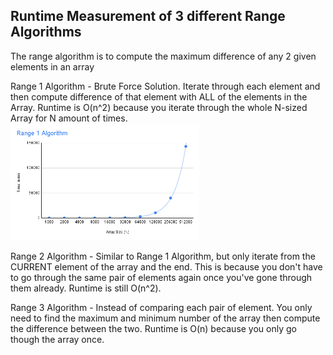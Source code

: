 Runtime Measurement of 3 different Range Algorithms
---------------------------------------------------

The range algorithm is to compute the maximum difference of any 2 given elements in an array

Range 1 Algorithm - Brute Force Solution. Iterate through each element and then compute difference of that element
with ALL of the elements in the Array. Runtime is O(n^2) because you iterate through the whole N-sized Array for N amount of times.  
<img src="/assets/Range 1 Algorithm.PNG" width="60%" height="60%" />

Range 2 Algorithm - Similar to Range 1 Algorithm, but only iterate from the CURRENT element of the array and the end. This is because you don't have to 
go through the same pair of elements again once you've gone through them already. Runtime is still O(n^2).


Range 3 Algorithm - Instead of comparing each pair of element. You only need to find the maximum and minimum number of the array then compute the difference
between the two. Runtime is O(n) because you only go though the array once.

